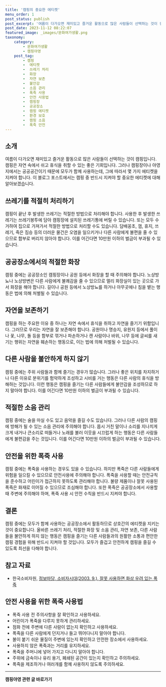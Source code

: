 ```yaml
---
title: '캠핑의 중요한 에티켓'
menu_order: 1
post_status: publish
post_excerpt: '여름이 다가오면 재미있고 즐거운 활동으로 많은 사람들이 선택하는 것이 캠핑입니다. 캠핑은 자연 속에서 쉬고 휴식을 취할 수 있는 좋은 기회입니다. 그러나 캠핑장이나 야영지에서는 공공공간이기 때문에 모두가 함께 사용하는데, 그에 따라서 몇 가지 에티켓을 지켜야 합니다. 이 블로그 포스트에서는 캠핑 중 반드시 지켜야 할 중요한 에티켓에 대해 알아보겠습니다.'
post_date: 2023-11-12 08:22:07
featured_image: _images/문화여가생활.png
taxonomy:
    category:
        - 문화여가생활
        - 캠핑야영
    post_tag:
        - 캠핑
        -  에티켓
        -  쓰레기 처리
        -  화장
        -  자연 보존
        -  불안감
        -  소음 관리
        -  폭죽 사용
        -  안전 사용법
        -  캠핑장
        -  공공장소
        -  캠핑 에티켓
        -  환경 보호
        -  캠핑 소음
        -  폭죽 안전
---
```




## 소개

여름이 다가오면 재미있고 즐거운 활동으로 많은 사람들이 선택하는 것이 캠핑입니다. 캠핑은 자연 속에서 쉬고 휴식을 취할 수 있는 좋은 기회입니다. 그러나 캠핑장이나 야영지에서는 공공공간이기 때문에 모두가 함께 사용하는데, 그에 따라서 몇 가지 에티켓을 지켜야 합니다. 이 블로그 포스트에서는 캠핑 중 반드시 지켜야 할 중요한 에티켓에 대해 알아보겠습니다.

## 쓰레기를 적절히 처리하기

캠핑이 끝난 후 발생한 쓰레기는 적절한 방법으로 처리해야 합니다. 사용한 후 발생한 쓰레기는 쓰레기봉투에 담아 캠핑장에 설치된 쓰레기통에 버릴 수 있습니다. 또는 모두 수거하여 집으로 가져가서 적절한 방법으로 처리할 수도 있습니다. 담배꽁초, 껌, 휴지, 쓰레기, 죽은 짐승 등의 더러운 물건은 오염을 일으키거나 다른 사람에게 불편을 줄 수 있으므로 함부로 버리지 않아야 합니다. 이를 어긴다면 10만원 이하의 벌금이 부과될 수 있습니다.

## 공공장소에서의 적절한 화장

캠핑 중에는 공공장소인 캠핑장이나 공원 등에서 화장을 할 때 주의해야 합니다. 노상방뇨나 노상방변은 다른 사람에게 불쾌감을 줄 수 있으므로 멀리 화장실이 있는 곳으로 가서 화장을 해야 합니다. 길이나 공원 등에서 노상방뇨를 하거나 아무곳에나 침을 뱉는 행동은 법에 의해 처벌될 수 있습니다.

## 자연을 보존하기

캠핑을 하는 주요한 이유 중 하나는 자연 속에서 휴식을 취하고 자연을 즐기기 위함입니다. 그러므로 우리는 자연을 잘 보존해야 합니다. 공원이나 명승지, 유원지 등에서 풀이나 꽃, 나무, 돌 등을 함부로 꺾거나 파손하거나 캔 사람이나 바위, 나무 등에 글씨를 새기는 행위는 자연을 훼손하는 행동으로, 이는 법에 의해 처벌될 수 있습니다.

## 다른 사람을 불안하게 하지 않기

캠핑 중에는 주위 사람들과 함께 즐기는 경우가 많습니다. 그러나 좋은 위치를 차지하거나 다른 이유로 분위기를 험악하게 조성하고 시비를 거는 행동은 다른 사람의 휴식을 방해하는 것입니다. 이런 행동은 캠핑을 즐기는 다른 사람들에게 불안감을 조성하므로 하지 말아야 합니다. 이를 어긴다면 10만원 이하의 벌금이 부과될 수 있습니다.

## 적절한 소음 관리

캠핑 중에는 술을 마실 수도 있고 음악을 즐길 수도 있습니다. 그러나 다른 사람의 캠핑에 방해가 될 수 있는 소음 관리에 주의해야 합니다. 몹시 거친 말이나 소리를 지나치게 크게 내거나 큰소리로 떠들거나 노래를 불러 이웃을 시끄럽게 하는 행동은 다른 사람들에게 불편감을 주는 것입니다. 이를 어긴다면 10만원 이하의 벌금이 부과될 수 있습니다.

## 안전을 위한 폭죽 사용

캠핑 중에는 폭죽을 사용하는 경우도 있을 수 있습니다. 하지만 폭죽은 다른 사람들에게 위험을 일으킬 수 있으므로 안전사용에 주의해야 합니다. 폭죽을 사용할 때는 안전규칙을 준수하고 어린이가 접근하지 못하도록 관리해야 합니다. 불량 제품이나 잘못 사용된 폭죽은 화재로 이어질 수 있으므로 조심해야 합니다. 또한 폭죽은 공공장소에서 사용할 때 주변에 주의해야 하며, 폭죽 사용 시 안전 수칙을 반드시 지켜야 합니다.

## 결론

캠핑 중에는 모두가 함께 사용하는 공공장소에서 활동하므로 상호간의 에티켓을 지키는 것이 중요합니다. 올바른 쓰레기 처리, 적절한 화장 및 소음 관리, 자연 보존, 다른 사람들을 불안하게 하지 않는 행동은 캠핑을 즐기는 다른 사람들과의 원활한 소통과 편안한 캠핑 경험을 위해 반드시 지켜야 할 것입니다. 모두가 즐겁고 안전하게 캠핑을 즐길 수 있도록 최선을 다해야 합니다.

## 참고 자료

- 한국소비자원, [정보마당, 소비자시대(2003. 9.), 잘못 사용하면 화상 우려 있는 폭죽](http://www.kca.go.kr/cop/bbs/BBSMSTR_000000000074/selectBoardArticle.do?nttId=159136)

## 안전 사용을 위한 폭죽 사용법

- 폭죽 사용 전 주의사항을 잘 확인하고 사용하세요.
- 어린이가 폭죽을 다루지 못하게 관리하세요.
- 점화 전에 주변에 다른 사람이 없는지 확인하고 사용하세요.
- 폭죽을 다른 사람에게 던지거나 들고 뛰어다니지 말아야 합니다.
- 불이 붙기 쉬운 물질이 주변에 있는지 확인하고 안전한 장소에서 사용하세요.
- 사용하지 않은 폭죽과는 거리를 유지하세요.
- 폭죽을 주머니에 넣어 가지고 다니지 말아야 합니다.
- 주위에 금속이나 유리 용기, 폐쇄된 공간이 있는지 확인하고 주의하세요.
- 폭죽을 제조하거나 여러개를 함께 사용하지 않도록 주의하세요.
<!-- wp:separator -->
<hr class="wp-block-separator has-alpha-channel-opacity"/>
<!-- /wp:separator -->

<!-- wp:group {"backgroundColor":"base","layout":{"type":"constrained"}} -->
<div class="wp-block-group has-base-background-color has-background"><!-- wp:paragraph {"align":"center","fontSize":"medium"} -->
<p class="has-text-align-center has-large-font-size"><strong>캠핑야영 관련 글 바로가기</strong></p>
<!-- /wp:paragraph -->


<!-- wp:latest-posts
{"categories":[{"id":16146,"count":19,"description":"","link":"https://uknowlaw.com/category/%ec%ba%a0%ed%95%91%ec%95%bc%ec%98%81/","name":"캠핑야영","slug":"캠핑야영","taxonomy":"category","parent":0,"meta":[],"_links":{"self":[{"href":"https://uknowlaw.com/wp-json/wp/v2/categories/16146"}],"collection":[{"href":"https://uknowlaw.com/wp-json/wp/v2/categories"}],"about":[{"href":"https://uknowlaw.com/wp-json/wp/v2/taxonomies/category"}],"wp:post_type":[{"href":"https://uknowlaw.com/wp-json/wp/v2/posts?categories=16146"}],"curies":[{"name":"wp","href":"https://api.w.org/{rel}","templated":true}]}}],"postsToShow":100,"excerptLength":28,"postLayout":"grid","columns":2,"featuredImageAlign":"left","featuredImageSizeSlug":"large","fontSize":"small"} /--></div>
<!-- /wp:group -->
